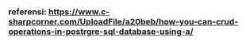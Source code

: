 ### referensi: https://www.c-sharpcorner.com/UploadFile/a20beb/how-you-can-crud-operations-in-postrgre-sql-database-using-a/